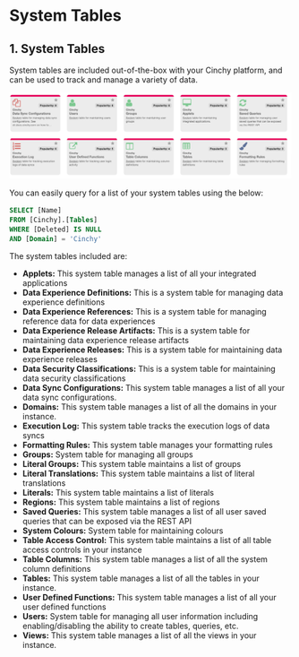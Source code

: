# System Tables

## 1. System Tables

System tables are included out-of-the-box with your Cinchy platform, and can be used to track and manage a variety of data.

![Some examples of system tables](<../../../.gitbook/assets/image (435).png>)

You can easily query for a list of your system tables using the below:

```sql
SELECT [Name]
FROM [Cinchy].[Tables]
WHERE [Deleted] IS NULL
AND [Domain] = 'Cinchy'
```

The system tables included are:

* **Applets:** This system table manages a list of all your integrated applications
* **Data Experience Definitions:** This is a system table for managing data experience definitions
* **Data Experience References:** This is a system table for managing reference data for data experiences
* **Data Experience Release Artifacts:** This is a system table for maintaining data experience release artifacts
* **Data Experience Releases:** This is a system table for maintaining data experience releases
* **Data Security Classifications:** This is a system table for maintaining data security classifications
* **Data Sync Configurations:** This system table manages a list of all your data sync configurations.
* **Domains:** This system table manages a list of all the domains in your instance.
* **Execution Log:** This system table tracks the execution logs of data syncs
* **Formatting Rules:** This system table manages your formatting rules
* **Groups:** System table for managing all groups
* **Literal Groups:** This system table maintains a list of groups
* **Literal Translations:** This system table maintains a list of literal translations
* **Literals:** This system table maintains a list of literals
* **Regions:** This system table maintains a list of regions
* **Saved Queries:** This system table manages a list of all user saved queries that can be exposed via the REST API
* **System Colours:** System table for maintaining colours
* **Table Access Control:** This system table maintains a list of all table access controls in your instance
* **Table Columns:** This system table manages a list of all the system column definitions
* **Tables:** This system table manages a list of all the tables in your instance.
* **User Defined Functions:** This system table manages a list of all your user defined functions
* **Users:** System table for managing all user information including enabling/disabling the ability to create tables, queries, etc.
* **Views:** This system table manages a list of all the views in your instance.

